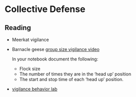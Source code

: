 # Collective Defense

## Reading
- Meerkat vigilance 
- Barnacle geese [group size vigilance video](https://www.youtube.com/watch?v=oeJHW5n-PXY)

	In your notebook document the following:

	- Flock size
	- The number of times they are in the ‘head up’ position
	- The start and stop time of each ‘head up’ position.

- [vigilance behavior lab](https://bookdown.org/djc426/behaviouR-R-package-tutorials/field-lab-4-vigilance-behavior.html)
